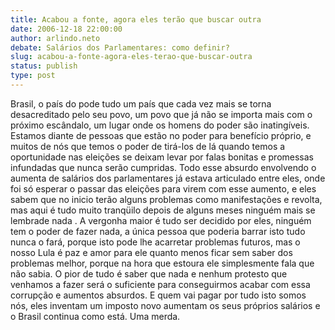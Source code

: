 ```yaml
---
title: Acabou a fonte, agora eles terão que buscar outra
date: 2006-12-18 22:00:00
author: arlindo.neto
debate: Salários dos Parlamentares: como definir?
slug: acabou-a-fonte-agora-eles-terao-que-buscar-outra
status: publish 
type: post
---
```


Brasil, o país do pode tudo um país que cada vez mais se torna desacreditado pelo seu povo, um povo que já não se importa mais com o próximo escândalo, um lugar onde os homens do poder são inatingíveis. Estamos diante de pessoas que estão no poder para benefício próprio, e muitos de nós que temos o poder de tirá-los de lá quando temos a oportunidade nas eleições se deixam levar por falas bonitas e promessas infundadas que nunca serão cumpridas. Todo esse absurdo envolvendo o aumenta de salários dos parlamentares já estava articulado entre eles, onde foi só esperar o passar das eleições para virem com esse aumento, e eles sabem que no inicio terão alguns problemas como manifestações e revolta, mas aqui é tudo muito tranqüilo depois de alguns meses ninguém mais se lembrade nada . A vergonha maior é tudo ser decidido por eles, ninguém tem o poder de fazer nada, a única pessoa que poderia barrar isto tudo nunca o fará, porque isto pode lhe acarretar problemas futuros, mas o nosso Lula é paz e amor para ele quanto menos ficar sem saber dos problemas melhor, porque na hora que estoura ele simplesmente fala que não sabia. O pior de tudo é saber que nada e nenhum protesto que venhamos a fazer será o suficiente para conseguirmos acabar com essa corrupção e aumentos absurdos. E quem vai pagar por tudo isto somos nós, eles inventam um imposto novo aumentam os seus próprios salários e o Brasil continua como está. Uma merda.
